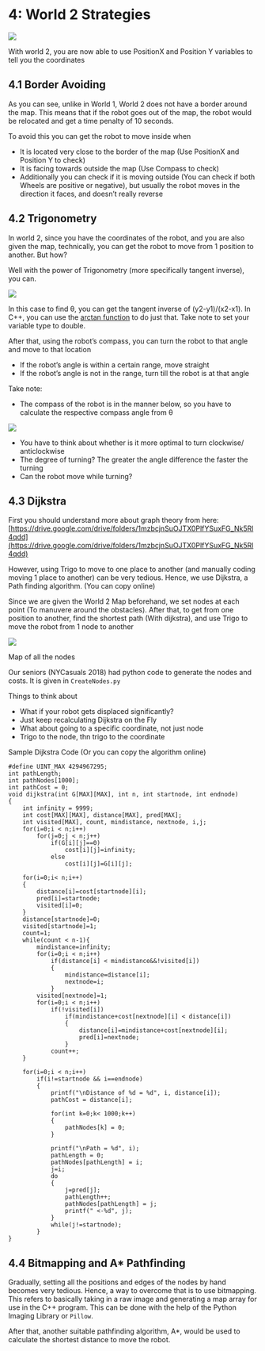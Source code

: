 # 4: World 2 Strategies

![](https://lh6.googleusercontent.com/XKvGEojuEI_hubF8GK0t-RT1MQ7eVoaGfLeuEyiaBMhWhJgWHrNbo-7EOkRSm0AioVk11zaUoOXKyZ3GHO-97hFSs2xsXFq10r2yiiubLWOkhW6lSCkbuP8krQqaDMiYB8BQFXA6)

With world 2, you are now able to use PositionX and Position Y variables to tell you the coordinates

## 4.1 Border Avoiding

As you can see, unlike in World 1, World 2 does not have a border around the map. This means that if the robot goes out of the map, the robot would be relocated and get a time penalty of 10 seconds.

To avoid this you can get the robot to move inside when
-   It is located very close to the border of the map (Use PositionX and Position Y to check)
-   It is facing towards outside the map (Use Compass to check)
-   Additionally you can check if it is moving outside (You can check if both Wheels are positive or negative), but usually the robot moves in the direction it faces, and doesn’t really reverse

## 4.2 Trigonometry

In world 2, since you have the coordinates of the robot, and you are also given the map, technically, you can get the robot to move from 1 position to another. But how?

Well with the power of Trigonometry (more specifically tangent inverse), you can.

![](https://docs.google.com/drawings/u/0/d/s-xRX30RggKsuiu65etG1aA/image?w=383&h=257&rev=69&ac=1&parent=1mC5qfia8kMSgHi26EDHr_7Z0IXQVDEcwk-2YxLMxEao)

In this case to find θ, you can get the tangent inverse of (y2-y1)/(x2-x1). In C++, you can use the [arctan function](http://www.cplusplus.com/reference/cmath/atan/) to do just that. Take note to set your variable type to double.

After that, using the robot’s compass, you can turn the robot to that angle and move to that location

-   If the robot’s angle is within a certain range, move straight
-   If the robot’s angle is not in the range, turn till the robot is at that angle

Take note:

-   The compass of the robot is in the manner below, so you have to calculate the respective compass angle from θ
    
![](https://docs.google.com/drawings/u/0/d/seA0rIF_MhX2At1sLCZwUmQ/image?w=260&h=243&rev=53&ac=1&parent=1mC5qfia8kMSgHi26EDHr_7Z0IXQVDEcwk-2YxLMxEao)

-   You have to think about whether is it more optimal to turn clockwise/ anticlockwise
-   The degree of turning? The greater the angle difference the faster the turning    
-   Can the robot move while turning?

## 4.3 Dijkstra

First you should understand more about graph theory from here: [https://drive.google.com/drive/folders/1mzbcjnSuOJTX0PlfYSuxFG_Nk5Rl4qdd](https://drive.google.com/drive/folders/1mzbcjnSuOJTX0PlfYSuxFG_Nk5Rl4qdd)

However, using Trigo to move to one place to another (and manually coding moving 1 place to another) can be very tedious. Hence, we use Dijkstra, a Path finding algorithm. (You can copy online)

Since we are given the World 2 Map beforehand, we set nodes at each point (To manuvere around the obstacles). After that, to get from one position to another, find the shortest path (With dijkstra), and use Trigo to move the robot from 1 node to another

![](https://lh3.googleusercontent.com/qYmeh5gxRJsOQQYy8C7UBDwdE4SaZBgVh7XBGjnk8gNvSmMcnJHaD7mK10hr4TnD0_rI5n0m5ukdrSEmwmgR7leqnNTsoLn8G2T0M113x6fE2CwCEqstm7snuTiY5BAK7wAK3VmN)

Map of all the nodes

Our seniors (NYCasuals 2018) had python code to generate the nodes and costs. It is given in `CreateNodes.py`

Things to think about
-   What if your robot gets displaced significantly?
-   Just keep recalculating Dijkstra on the Fly
-   What about going to a specific coordinate, not just node
-   Trigo to the node, thn trigo to the coordinate

Sample Dijkstra Code (Or you can copy the algorithm online)
```
#define UINT_MAX 4294967295;
int pathLength;
int pathNodes[1000];
int pathCost = 0;
void dijkstra(int G[MAX][MAX], int n, int startnode, int endnode)
{
    int infinity = 9999;
	int cost[MAX][MAX], distance[MAX], pred[MAX];
	int visited[MAX], count, mindistance, nextnode, i,j;
	for(i=0;i < n;i++)
		for(j=0;j < n;j++)
			if(G[i][j]==0)
				cost[i][j]=infinity;
			else
				cost[i][j]=G[i][j];

	for(i=0;i< n;i++)
	{
		distance[i]=cost[startnode][i];
		pred[i]=startnode;
		visited[i]=0;
	}
	distance[startnode]=0;
	visited[startnode]=1;
	count=1;
	while(count < n-1){
		mindistance=infinity;
		for(i=0;i < n;i++)
			if(distance[i] < mindistance&&!visited[i])
			{
				mindistance=distance[i];
				nextnode=i;
			}
		visited[nextnode]=1;
		for(i=0;i < n;i++)
			if(!visited[i])
				if(mindistance+cost[nextnode][i] < distance[i])
				{
					distance[i]=mindistance+cost[nextnode][i];
					pred[i]=nextnode;
				}
			count++;
	}

	for(i=0;i < n;i++)
		if(i!=startnode && i==endnode)
		{
			printf("\nDistance of %d = %d", i, distance[i]);
			pathCost = distance[i];

			for(int k=0;k< 1000;k++)
            {
                pathNodes[k] = 0;
            }

			printf("\nPath = %d", i);
            pathLength = 0;
			pathNodes[pathLength] = i;
			j=i;
			do
			{
				j=pred[j];
				pathLength++;
				pathNodes[pathLength] = j;
				printf(" <-%d", j);
			}
			while(j!=startnode);
		}
}
```

## 4.4 Bitmapping and A* Pathfinding

Gradually, setting all the positions and edges of the nodes by hand becomes very tedious. Hence, a way to overcome that is to use bitmapping. This refers to basically taking in a raw image and generating a map array for use in the C++ program. This can be done with the help of the Python Imaging Library or `Pillow`.

After that, another suitable pathfinding algorithm, A*, would be used to calculate the shortest distance to move the robot.
